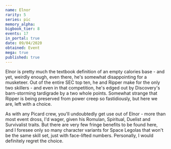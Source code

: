 ```yaml
---
name: Elnor
rarity: 5
series: pic
memory_alpha:
bigbook_tier: 8
events: 17
in_portal: true
date: 09/04/2020
obtained: Event
mega: true
published: true
---
```


Elnor is pretty much the textbook definition of an empty calories base - and yet, weirdly enough, even there, he's somewhat disappointing for a musketeer. Out of the entire SEC top ten, he and Ripper make for the only two skillers - and even in that competition, he's edged out by Discovery's barn-storming tardigrade by a two whole points. Somewhat strange that Ripper is being preserved from power creep so fastidiously, but here we are, left with a choice.

As with any Picard crew, you'll undoubtedly get use out of Elnor  - more than most event dross, I'd wager, given his Romulan, Spiritual, Duelist and Survivalist traits. But there are very few fringe benefits to be found here, and I foresee only so many character variants for Space Legolas that won't be the same skill set, just with face-lifted numbers. Personally, I would definitely regret the choice.
